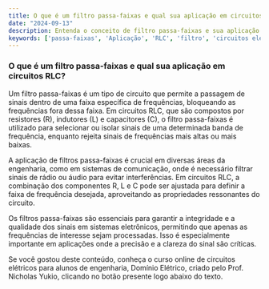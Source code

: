 ```yaml
---
title: O que é um filtro passa-faixas e qual sua aplicação em circuitos RLC?
date: "2024-09-13"
description: Entenda o conceito de filtro passa-faixas e sua aplicação em circuitos RLC.
keywords: ['passa-faixas', 'Aplicação', 'RLC', 'filtro', 'circuitos elétricos']
---
```


### O que é um filtro passa-faixas e qual sua aplicação em circuitos RLC?

Um filtro passa-faixas é um tipo de circuito que permite a passagem de sinais dentro de uma faixa específica de frequências, bloqueando as frequências fora dessa faixa. Em circuitos RLC, que são compostos por resistores (R), indutores (L) e capacitores (C), o filtro passa-faixas é utilizado para selecionar ou isolar sinais de uma determinada banda de frequência, enquanto rejeita sinais de frequências mais altas ou mais baixas.

A aplicação de filtros passa-faixas é crucial em diversas áreas da engenharia, como em sistemas de comunicação, onde é necessário filtrar sinais de rádio ou áudio para evitar interferências. Em circuitos RLC, a combinação dos componentes R, L e C pode ser ajustada para definir a faixa de frequência desejada, aproveitando as propriedades ressonantes do circuito.

Os filtros passa-faixas são essenciais para garantir a integridade e a qualidade dos sinais em sistemas eletrônicos, permitindo que apenas as frequências de interesse sejam processadas. Isso é especialmente importante em aplicações onde a precisão e a clareza do sinal são críticas.

Se você gostou deste conteúdo, conheça o curso online de circuitos elétricos para alunos de engenharia, Domínio Elétrico, criado pelo Prof. Nicholas Yukio, clicando no botão presente logo abaixo do texto.